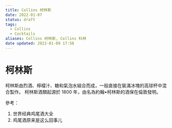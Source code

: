 ```yaml
---
title: Collins 柯林斯
date: 2022-01-07
status: draft
tags:
  - Collins
  - Cocktails
aliases: Collins 柯林斯, Collins 科林
date updated: 2022-01-09 17:58
---
```


# 柯林斯

柯林斯由烈酒、檸檬汁、糖和氣泡水組合而成，一般直接在裝滿冰塊的高球杯中混合製作。
柯林斯酒類起源於 1800 年，由名為約翰•柯林斯的酒保在倫敦發明。

參考：

1. 世界经典鸡尾酒大全
2. 鸡尾酒原来是这么回事儿
